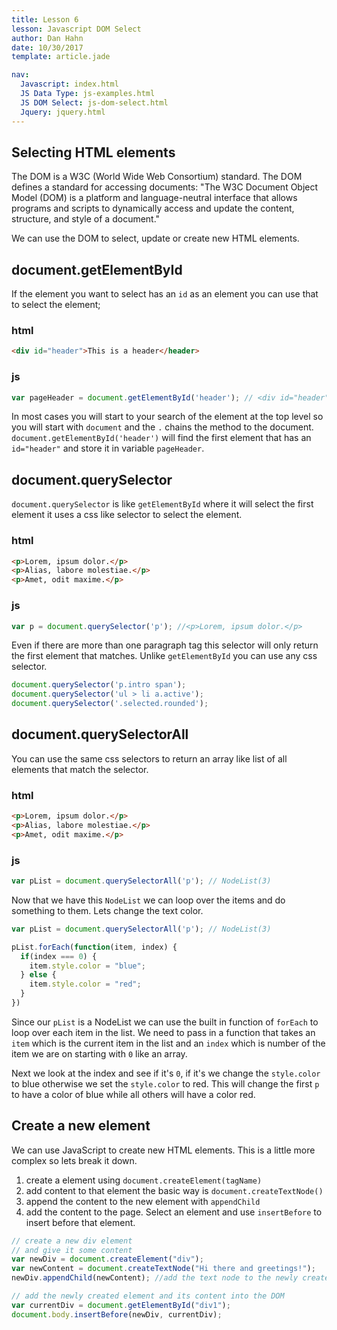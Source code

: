 ```yaml
---
title: Lesson 6
lesson: Javascript DOM Select
author: Dan Hahn
date: 10/30/2017
template: article.jade

nav:
  Javascript: index.html
  JS Data Type: js-examples.html
  JS DOM Select: js-dom-select.html
  Jquery: jquery.html
---
```


## Selecting HTML elements

The DOM is a W3C (World Wide Web Consortium) standard. The DOM defines a standard for accessing documents: "The W3C Document Object Model (DOM) is a platform and language-neutral interface that allows programs and scripts to dynamically access and update the content, structure, and style of a document."

We can use the DOM to select, update or create new HTML elements.

## document.getElementById

If the element you want to select has an `id` as an element you can use that to select the element;

### html
```html
<div id="header">This is a header</header>
```
### js
```javascript
var pageHeader = document.getElementById('header'); // <div id="header">This is a header</header>
```

In most cases you will start to your search of the element at the top level so you will start with `document` and the `.` chains the method to the document.  `document.getElementById('header')` will find the first element that has an `id="header"` and store it in variable `pageHeader`.

## document.querySelector

`document.querySelector` is like `getElementById` where it will select the first element it uses a css like selector to select the element.  

### html
```html
<p>Lorem, ipsum dolor.</p>
<p>Alias, labore molestiae.</p>
<p>Amet, odit maxime.</p>
```
### js
```javascript
var p = document.querySelector('p'); //<p>Lorem, ipsum dolor.</p>

```

Even if there are more than one paragraph tag this selector will only return the first element that matches.  Unlike `getElementById` you can use any css selector. 

```javascript
document.querySelector('p.intro span');
document.querySelector('ul > li a.active');
document.querySelector('.selected.rounded');
```

## document.querySelectorAll

You can use the same css selectors to return an array like list of all elements that match the selector.  

### html
```html
<p>Lorem, ipsum dolor.</p>
<p>Alias, labore molestiae.</p>
<p>Amet, odit maxime.</p>
```
### js
```javascript
var pList = document.querySelectorAll('p'); // NodeList(3)
```

Now that we have this `NodeList` we can loop over the items and do something to them.  Lets change the text color.

```javascript
var pList = document.querySelectorAll('p'); // NodeList(3)

pList.forEach(function(item, index) {
  if(index === 0) {
    item.style.color = "blue";
  } else {
    item.style.color = "red";
  }
})

```

Since our `pList` is a NodeList we can use the built in function of `forEach` to loop over each item in the list.  We need to pass in a function that takes an `item` which is the current item in the list and an `index` which is number of the item we are on starting with `0` like an array.  

Next we look at the index and see if it's `0`, if it's we change the `style.color` to blue otherwise we set the `style.color` to red.  This will change the first `p` to have a color of blue while all others will have a color red.

## Create a new element

We can use JavaScript to create new HTML elements.  This is a little more complex so lets break it down.

1. create a element using `document.createElement(tagName)`
2. add content to that element the basic way is `document.createTextNode()`
3. append the content to the new element with `appendChild`
4. add the content to the page.  Select an element and use `insertBefore` to insert before that element.

```javascript
// create a new div element 
// and give it some content 
var newDiv = document.createElement("div"); 
var newContent = document.createTextNode("Hi there and greetings!"); 
newDiv.appendChild(newContent); //add the text node to the newly created div. 

// add the newly created element and its content into the DOM 
var currentDiv = document.getElementById("div1"); 
document.body.insertBefore(newDiv, currentDiv); 
```